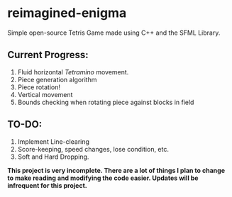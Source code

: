 # reimagined-enigma
Simple open-source Tetris Game made using C++ and the SFML Library.

## Current Progress:
1. Fluid horizontal *Tetramino* movement.
2. Piece generation algorithm
3. Piece rotation!
4. Vertical movement
5. Bounds checking when rotating piece against blocks in field

## TO-DO:
1. Implement Line-clearing
2. Score-keeping, speed changes, lose condition, etc.
3. Soft and Hard Dropping.

**This project is very incomplete. There are a lot of things I plan to change to make reading and modifying the code easier.
Updates will be infrequent for this project.**
